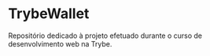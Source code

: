 # TrybeWallet
Repositório dedicado à projeto efetuado durante o curso de desenvolvimento web na Trybe.
